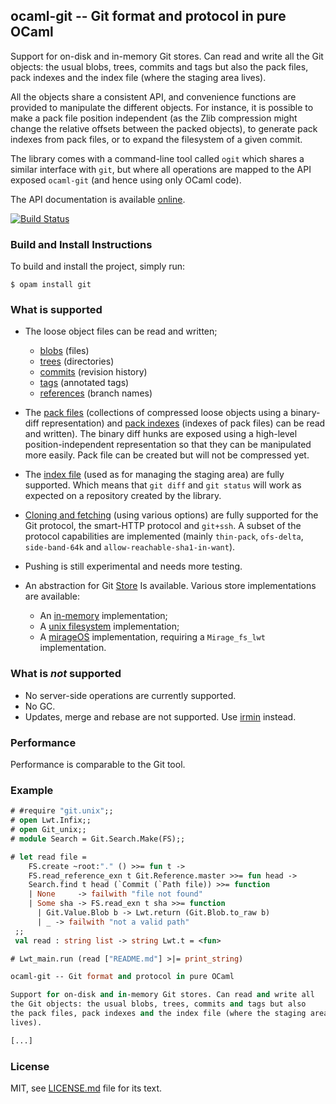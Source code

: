 ## ocaml-git -- Git format and protocol in pure OCaml

Support for on-disk and in-memory Git stores. Can read and write all
the Git objects: the usual blobs, trees, commits and tags but also
the pack files, pack indexes and the index file (where the staging area
lives).

All the objects share a consistent API, and convenience functions are
provided to manipulate the different objects. For instance, it is
possible to make a pack file position independent (as the Zlib
compression might change the relative offsets between the packed
objects), to generate pack indexes from pack files, or to expand
the filesystem of a given commit.

The library comes with a command-line tool called `ogit` which shares
a similar interface with `git`, but where all operations are mapped to
the API exposed `ocaml-git` (and hence using only OCaml code).

The API documentation is available
[online](http://mirage.github.io/ocaml-git/).

[![Build Status](https://travis-ci.org/mirage/ocaml-git.svg?branch=master)](https://travis-ci.org/mirage/ocaml-git)

### Build and Install Instructions

To build and install the project, simply run:
```
$ opam install git
```

### What is supported

* The loose object files can be read and written;
  - [blobs](http://mirage.github.io/ocaml-git/git/Git/Blob/index.html) (files)
  - [trees](http://mirage.github.io/ocaml-git/git/Git/Tree/index.html) (directories)
  - [commits](http://mirage.github.io/ocaml-git/git/Git/Commit/index.html) (revision history)
  - [tags](http://mirage.github.io/ocaml-git/git/Git/Tag/index.html) (annotated tags)
  - [references](http://mirage.github.io/ocaml-git/git/Git/Reference/index.html) (branch names)

* The [pack files](http://mirage.github.io/ocaml-git/git/Git/Pack/index.html)
  (collections of compressed loose objects using a binary-diff representation)
  and [pack indexes](http://mirage.github.io/ocaml-git/git/Git/Pack_index/index.html)
  (indexes of pack files) can be read and
  written). The binary diff hunks are exposed using a high-level
  position-independent representation so that they can be manipulated
  more easily. Pack file can be created but will not be compressed yet.

* The [index file](http://mirage.github.io/ocaml-git/git/Git/Index/index.html)
  (used as for managing the staging area)
  are fully supported. Which means that `git diff` and `git status`
  will work as expected on a repository created by the library.

* [Cloning and fetching](http://mirage.github.io/ocaml-git/git/Git/Sync/index.html)
  (using various options) are fully supported for
  the Git protocol, the smart-HTTP protocol and `git+ssh`. A subset
  of the protocol capabilities are implemented (mainly `thin-pack`,
  `ofs-delta`, `side-band-64k` and `allow-reachable-sha1-in-want`).

* Pushing is still experimental and needs more testing.

* An abstraction for Git [Store](http://mirage.github.io/ocaml-git/git/Git/Store/module-type-S/index.html)
  Is available. Various store implementations are available:
  - An [in-memory](http://mirage.github.io/ocaml-git/git/Git/Mem/index.html) implementation;
  - A [unix filesystem](http://mirage.github.io/ocaml-git/git-unix/Git_unix/FS/index.html)
    implementation;
  - A [mirageOS](http://mirage.github.io/ocaml-git/git-mirage/Git_mirage/index.html) implementation,
    requiring a `Mirage_fs_lwt` implementation.

### What is *not* supported

* No server-side operations are currently supported.
* No GC.
* Updates, merge and rebase are not supported. Use
  [irmin](https://github.com/mirage/irmin) instead.

### Performance

Performance is comparable to the Git tool.

### Example

```ocaml
# #require "git.unix";;
# open Lwt.Infix;;
# open Git_unix;;
# module Search = Git.Search.Make(FS);;

# let read file =
    FS.create ~root:"." () >>= fun t ->
    FS.read_reference_exn t Git.Reference.master >>= fun head ->
    Search.find t head (`Commit (`Path file)) >>= function
    | None     -> failwith "file not found"
    | Some sha -> FS.read_exn t sha >>= function
      | Git.Value.Blob b -> Lwt.return (Git.Blob.to_raw b)
      | _ -> failwith "not a valid path"
 ;;
 val read : string list -> string Lwt.t = <fun>

# Lwt_main.run (read ["README.md"] >|= print_string)

ocaml-git -- Git format and protocol in pure OCaml

Support for on-disk and in-memory Git stores. Can read and write all
the Git objects: the usual blobs, trees, commits and tags but also
the pack files, pack indexes and the index file (where the staging area
lives).

[...]
```

### License

MIT, see [LICENSE.md] file for its text.

[LICENSE.md]: ./LICENSE.md